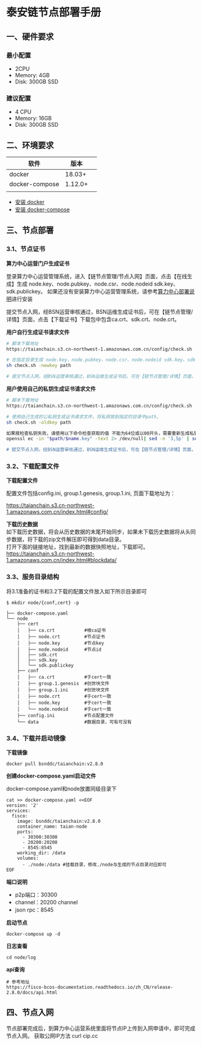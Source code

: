 # 泰安链节点部署手册

## 一、硬件要求

### 最小配置

- 2CPU
- Memory: 4GB
- Disk: 300GB SSD

### 建议配置

- 4 CPU
- Memory: 16GB
- Disk: 300GB SSD

## 二、环境要求

| 软件           | 版本    |      |
| -------------- | ------- | ---- |
| docker         | 18.03+  |      |
| docker-compose | 1.12.0+ |      |
|                |         |      |

- [安装 docker](https://docs.docker.com/engine/installation/)
- [安装 docker-compose](https://docs.docker.com/compose/install/)

## 三、节点部署
### 3.1、节点证书

**算力中心运营门户生成证书**


登录算力中心运营管理系统，进入【链节点管理/节点入网】页面，点击【在线生成】生成 node.key、node.pubkey、node.csr、node.nodeid sdk.key、sdk.publickey。
如果还没有安装算力中心运营管理系统，请参考[算力中心部署说明](https://github.com/BSN-DDC/Data-Center-Document/blob/main/%E7%AE%97%E5%8A%9B%E4%B8%AD%E5%BF%83%E9%97%A8%E6%88%B7/%E7%AE%97%E5%8A%9B%E4%B8%AD%E5%BF%83%E9%83%A8%E7%BD%B2%E8%AF%B4%E6%98%8E.md)进行安装

提交节点入网，经BSN运营审核通过，BSN运维生成证书后，可在【链节点管理/详情】页面，点击【下载证书】下载包中包含ca.crt、sdk.crt、node.crt。


**用户自行生成证书请求文件**

```bash
# 脚本下载地址
https://taianchain.s3.cn-northwest-1.amazonaws.com.cn/config/check.sh

# 在指定目录生成 node.key、node.pubkey、node.csr、node.nodeid sdk.key、sdk.publickey
sh check.sh -newkey path

# 提交节点入网，经BSN运营审核通过，BSN运维生成证书后，可在【链节点管理/详情】页面，点击【下载证书】下载包中包含ca.crt、sdk.crt、node.crt。
```

**用户使用自己的私钥生成证书请求文件**

```bash
# 脚本下载地址
https://taianchain.s3.cn-northwest-1.amazonaws.com.cn/config/check.sh

# 使用自己生成的公私钥生成证书请求文件，将私钥放到指定的目录中path,  
sh check.sh -oldkey path

如果报检查私钥失败，请使用以下命令检查获取的值 不能为64位或以00开头，需要重新生成私钥
openssl ec -in "$path/$name.key" -text 2> /dev/null| sed -n '3,5p' | sed 's/://g'| tr "\n" " "|sed 's/ //g

# 提交节点入网，经BSN运营审核通过，BSN运维生成证书后，可在【链节点管理/详情】页面，点击【下载证书】下载包中包含ca.crt、sdk.crt、node.crt。
```



### 3.2、下载配置文件
**下载配置文件**

配置文件包括config.ini, group.1.genesis, group.1.ini, 页面下载地址为：

https://taianchain.s3.cn-northwest-1.amazonaws.com.cn/index.html#config/

**下载历史数据**
<br>如下载历史数据，将会从历史数据的末尾开始同步，如果未下载历史数据将从头同步数据，将下载的zip文件解压即可得到data目录。
<br>打开下面的链接地址，找到最新的数据快照地址，下载即可。
<br>https://taianchain.s3.cn-northwest-1.amazonaws.com.cn/index.html#blockdata/


### 3.3、服务目录结构
将3.1准备的证书和3.2下载的配置文件放入如下所示目录即可

```shell
$ mkdir node/{conf,cert} -p

├── docker-compose.yaml
└── node
    ├── cert
    │   ├── ca.crt           #根ca证书
    │   ├── node.crt         #节点证书
    │   ├── node.key         #节点key
    │   ├── node.nodeid      #节点id
    │   ├── sdk.crt          
    │   ├── sdk.key          
    │   └── sdk.publickey
    ├── conf
    │   ├── ca.crt           #于cert一致
    │   ├── group.1.genesis  #创世块文件
    │   ├── group.1.ini      #创世块文件
    │   ├── node.crt         #于cert一致
    │   ├── node.key         #于cert一致
    │   └── node.nodeid      #于cert一致
    ├── config.ini           #节点配置文件
    └── data                 #数据目录，可有可没有
```

### 3.4、下载并启动镜像

**下载镜像**

```shell
docker pull bsnddc/taianchain:v2.8.0
```

**创建docker-compose.yaml启动文件**

docker-compose.yaml和node放置同级目录下

```shell
cat >> docker-compose.yaml <<EOF
version: '2'
services:
  fisco:
    image: bsnddc/taianchain:v2.8.0
    container_name: taian-node
    ports:
      - 30300:30300
      - 20200:20200
      - 8545:8545 
    working_dir: /data
    volumes:
      - ./node:/data #挂载目录，修改./node与生成的节点目录对应即可
EOF

```
**端口说明**
* p2p端口：30300  
* channel：20200 channel 
* json rpc：8545 

**启动节点**

```shell
docker-compose up -d
```

**日志查看**

```shell
cd node/log
```

**api查询**

```shell
# 参考地址
https://fisco-bcos-documentation.readthedocs.io/zh_CN/release-2.8.0/docs/api.html
```

## 四、节点入网

节点部署完成后，到算力中心运营系统里面将节点IP上传到入网申请中，即可完成节点入网。
获取公网IP方法 curl cip.cc



